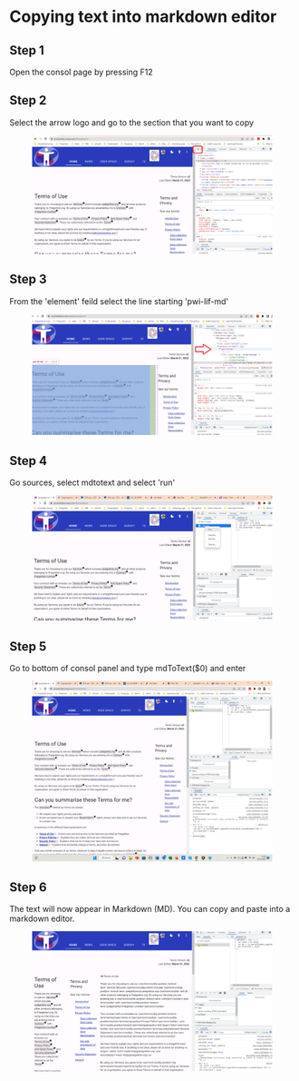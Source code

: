 # Copying text into markdown editor

## Step 1

Open the consol page by pressing F12

## Step 2

Select the arrow logo and go to the section that you want to copy

<figure><img src="../.gitbook/assets/image (7) (1).png" alt=""><figcaption></figcaption></figure>

## Step 3

From the 'element' feild select the line starting 'pwi-lif-md'

<figure><img src="../.gitbook/assets/image (18).png" alt=""><figcaption></figcaption></figure>

## Step 4

Go sources, select mdtotext and select 'run'

<figure><img src="../.gitbook/assets/image (5) (2).png" alt=""><figcaption></figcaption></figure>

## Step 5

Go to bottom of consol panel and type mdToText($0) and enter

<figure><img src="../.gitbook/assets/image (11).png" alt=""><figcaption></figcaption></figure>

## Step 6

The text will now appear in Markdown (MD).  You can copy and paste into a markdown editor.

<figure><img src="../.gitbook/assets/image (3).png" alt=""><figcaption></figcaption></figure>
